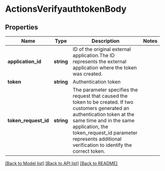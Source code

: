 # ActionsVerifyauthtokenBody

## Properties
Name | Type | Description | Notes
------------ | ------------- | ------------- | -------------
**application_id** | **string** | ID of the original external application.The ID represents the external application where the token was created. | 
**token** | **string** | Authentication token | 
**token_request_id** | **string** | The parameter specifies the request that caused the token to be created. If two customers generated an authentication token at the same time and in the same application, the token_request_id parameter represents additional verification to identify the correct token. | 

[[Back to Model list]](../../README.md#documentation-for-models) [[Back to API list]](../../README.md#documentation-for-api-endpoints) [[Back to README]](../../README.md)

